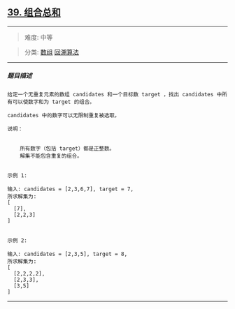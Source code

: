 ## [39. 组合总和](https://leetcode-cn.com/problems/combination-sum/)

---

> 难度: 中等

> 分类:  [数组](https://leetcode-cn.com/tag/array/)  [回溯算法](https://leetcode-cn.com/tag/backtracking/) 

---

##### 题目描述

```
给定一个无重复元素的数组 candidates 和一个目标数 target ，找出 candidates 中所有可以使数字和为 target 的组合。

candidates 中的数字可以无限制重复被选取。

说明：


	所有数字（包括 target）都是正整数。
	解集不能包含重复的组合。 


示例 1:

输入: candidates = [2,3,6,7], target = 7,
所求解集为:
[
  [7],
  [2,2,3]
]


示例 2:

输入: candidates = [2,3,5], target = 8,
所求解集为:
[
  [2,2,2,2],
  [2,3,3],
  [3,5]
]

```

---
